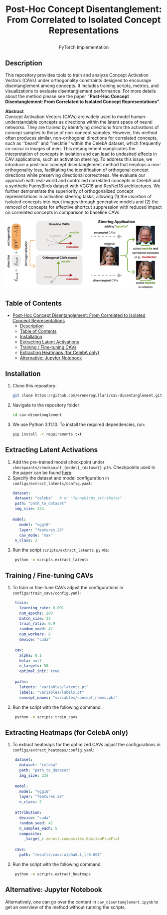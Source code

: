 # <p align="center">Post-Hoc Concept Disentanglement: From Correlated to Isolated Concept Representations</p>
<p align="center">PyTorch Implementation</p>

## Description
This repository provides tools to train and analyze Concept Activation Vectors (CAVs) under orthogonality constraints designed to encourage disentanglement among concepts. It includes training scripts, metrics, and visualizations to evaluate disentanglement performance. For more details about the method please see the paper **"Post-Hoc Concept Disentanglement: From Correlated to Isolated Concept Representations"**. 

**Abstract**<br>
Concept Activation Vectors (CAVs) are widely used to model human-understandable concepts as directions within the latent space of neural networks. They are trained by identifying directions from the activations of concept samples to those of non-concept samples. However, this method often produces similar, non-orthogonal directions for correlated concepts, such as ''beard'' and ''necktie'' within the CelebA dataset, which frequently co-occur in images of men. This entanglement complicates the interpretation of concepts in isolation and can lead to undesired effects in CAV applications, such as activation steering.
To address this issue, we introduce a post-hoc concept disentanglement method that employs a non-orthogonality loss, facilitating the identification of orthogonal concept directions while preserving directional correctness. We evaluate our approach with real-world and controlled correlated concepts in CelebA and a synthetic FunnyBirds dataset with VGG16 and ResNet18 architectures. We further demonstrate the superiority of orthogonalized concept representations in activation steering tasks, allowing (1) the *insertion* of isolated concepts into input images through generative models and (2) the  *removal* of concepts for effective shortcut suppression with reduced impact on correlated concepts in comparison to baseline CAVs.

![Main Figure](media/main_figure.png "Main Figure")

## Table of Contents
- [Post-Hoc Concept Disentanglement: From Correlated to Isolated Concept Representations](#post-hoc-concept-disentanglement-from-correlated-to-isolated-concept-representations)
  - [Description](#description)
  - [Table of Contents](#table-of-contents)
  - [Installation](#installation)
  - [Extracting Latent Activations](#extracting-latent-activations)
  - [Training / Fine-tuning CAVs](#training--fine-tuning-cavs)
  - [Extracting Heatmaps (for CelebA only)](#extracting-heatmaps-for-celeba-only)
  - [Alternative: Jupyter Notebook](#alternative-jupyter-notebook)

## Installation
1. Clone this repository:
   ```bash
   git clone https://github.com/erenerogullari/cav-disentanglement.git
   ```

2. Navigate to the repository folder:
   ```bash
   cd cav-disentanglement
   ```

3. We use Python 3.11.10. To install the required dependencies, run:
   ```bash
   pip install -r requirements.txt
   ```


## Extracting Latent Activations
1. Add the pre-trained model checkpoint under `checkpoints/checkpoint_{model}_{dataset}.pth`. Checkpoints used in the paper can be found [here](https://drive.google.com/drive/folders/1Vv_Dq-1hDcYl-A-TuXNH8jRDKe9-BR-k?usp=sharing).
2. Specify the dataset and model configuration in `configs/extract_latents/config.yaml`:
   ```yaml
   dataset:
    dataset: "celeba"   # or "funnybirds_attributes"
    path: "path_to_dataset"
    img_size: 224

   model:
      model: "vgg16"
      layer: "features.28"
      cav_mode: "max"
    n_class: 2
   ```
3. Run the script `scripts/extract_latents.py` via:
   ```bash
    python -m scripts.extract_latents
   ```

## Training / Fine-tuning CAVs
1. To train or fine-tune CAVs adjust the configurations in `configs/train_cavs/config.yaml`:
   ```yaml
    train:
      learning_rate: 0.001
      num_epochs: 200
      batch_size: 32
      train_ratio: 0.9
      random_seed: 42
      num_workers: 0
      device: "cuda"

    cav:
      alpha: 0.1
      beta: null            
      n_targets: 50     
      optimal_init: true

    paths:
      latents: "variables/latents.pt"
      labels: "variables/labels.pt"
      concept_names: "variables/concept_names.pkl"
   ```
2. Run the script with the following command:
   ```bash
    python -m scripts.train_cavs 
   ```

## Extracting Heatmaps (for CelebA only)
1. To extract heatmaps for the optimized CAVs adjust the configurations in `configs/extract_heatmaps/config.yaml`:
   ```yaml
    dataset:
      dataset: "celeba"
      path: "path_to_dataset"
      img_size: 224

    model:
      model: "vgg16"
      layer: "features.28"
      n_class: 2

    attribution:
      device: "cuda"
      random_seed: 42
      n_samples_each: 5
      composite:
        _target_: zennit.composites.EpsilonPlusFlat

    cavs:
      path: "results/cavs:alpha0.1_lr0.001"
   ```
2. Run the script with the following command:
   ```bash
    python -m scripts.extract_heatmaps
   ```

## Alternative: Jupyter Notebook
Alternatively, one can go over the content in `cav_disentanglement.ipynb` to get an overview of the method without running the scripts.